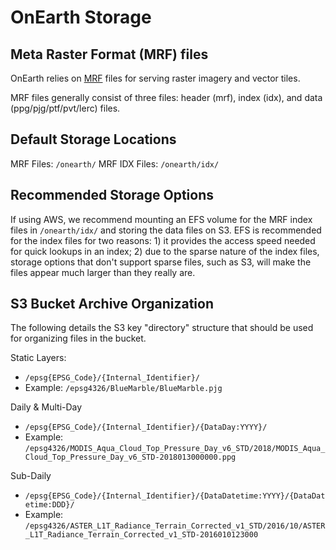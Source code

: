 # OnEarth Storage

## Meta Raster Format (MRF) files

OnEarth relies on [MRF](https://github.com/nasa-gibs/mrf/blob/master/README.md) files for serving raster imagery and vector tiles.

MRF files generally consist of three files: header (mrf), index (idx), and data (ppg/pjg/ptf/pvt/lerc) files.

## Default Storage Locations

MRF Files: `/onearth/`
MRF IDX Files: `/onearth/idx/`

## Recommended Storage Options

If using AWS, we recommend mounting an EFS volume for the MRF index files in `/onearth/idx/` and storing the data files on S3.
EFS is recommended for the index files for two reasons: 1) it provides the access speed needed for quick lookups in an index;
2) due to the sparse nature of the index files, storage options that don't support sparse files, such as S3, will make the files
appear much larger than they really are.

## S3 Bucket Archive Organization

The following details the S3 key "directory" structure that should be used for organizing files in the bucket.
 
Static Layers:
* `/epsg{EPSG_Code}/{Internal_Identifier}/`
* Example: `/epsg4326/BlueMarble/BlueMarble.pjg`

Daily & Multi-Day
* `/epsg{EPSG_Code}/{Internal_Identifier}/{DataDay:YYYY}/`
* Example: `/epsg4326/MODIS_Aqua_Cloud_Top_Pressure_Day_v6_STD/2018/MODIS_Aqua_Cloud_Top_Pressure_Day_v6_STD-2018013000000.ppg`

Sub-Daily
* `/epsg{EPSG_Code}/{Internal_Identifier}/{DataDatetime:YYYY}/{DataDatetime:DDD}/`
* Example: `/epsg4326/ASTER_L1T_Radiance_Terrain_Corrected_v1_STD/2016/10/ASTER_L1T_Radiance_Terrain_Corrected_v1_STD-2016010123000`
